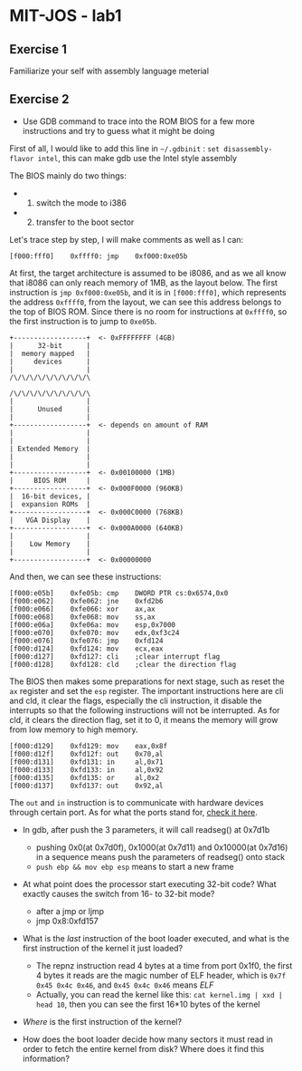 # MIT-JOS - lab1

## Exercise 1
Familiarize your self with assembly language meterial

## Exercise 2
* Use GDB command to trace into the ROM BIOS for a few more instructions and try to guess what it might be doing

First of all, I would like to add this line in `~/.gdbinit` :
`set disassembly-flavor intel`, this can make gdb use the Intel style assembly

The BIOS mainly do two things:
* 1. switch the mode to i386
* 2. transfer to the boot sector

Let's trace step by step, I will make comments as well as I can:
```
[f000:fff0]    0xffff0:	jmp    0xf000:0xe05b
```

At first, the target architecture is assumed to be i8086, and as we all know that i8086 can only reach memory of 1MB, as the layout below.
The first instruction is `jmp 0xf000:0xe05b`, and it is in `[f000:fff0]`, which represents the address `0xffff0`, from the layout, we can see this address belongs to the top of BIOS ROM. Since there is no room for instructions at `0xffff0`, so the first instruction is to jump to `0xe05b`.
```
+------------------+  <- 0xFFFFFFFF (4GB)
|      32-bit      |
|  memory mapped   |
|     devices      |
|                  |
/\/\/\/\/\/\/\/\/\/\

/\/\/\/\/\/\/\/\/\/\
|                  |
|      Unused      |
|                  |
+------------------+  <- depends on amount of RAM
|                  |
|                  |
| Extended Memory  |
|                  |
|                  |
+------------------+  <- 0x00100000 (1MB)
|     BIOS ROM     |
+------------------+  <- 0x000F0000 (960KB)
|  16-bit devices, |
|  expansion ROMs  |
+------------------+  <- 0x000C0000 (768KB)
|   VGA Display    |
+------------------+  <- 0x000A0000 (640KB)
|                  |
|    Low Memory    |
|                  |
+------------------+  <- 0x00000000

```

And then, we can see these instructions:
```
[f000:e05b]    0xfe05b:	cmp    DWORD PTR cs:0x6574,0x0
[f000:e062]    0xfe062:	jne    0xfd2b6
[f000:e066]    0xfe066:	xor    ax,ax
[f000:e068]    0xfe068:	mov    ss,ax
[f000:e06a]    0xfe06a:	mov    esp,0x7000
[f000:e070]    0xfe070:	mov    edx,0xf3c24
[f000:e076]    0xfe076:	jmp    0xfd124
[f000:d124]    0xfd124:	mov    ecx,eax
[f000:d127]    0xfd127:	cli    ;clear interrupt flag
[f000:d128]    0xfd128:	cld    ;clear the direction flag
```
The BIOS then makes some preparations for next stage, such as reset the `ax` register and set the `esp` register.
The important instructions here are cli and cld, it clear the flags, especially the cli instruction, it disable the interrupts so that the following instructions will not be interrupted. As for cld, it clears the direction flag, set it to 0, it means the memory will grow from low memory to high memory.

```
[f000:d129]    0xfd129:	mov    eax,0x8f
[f000:d12f]    0xfd12f:	out    0x70,al
[f000:d131]    0xfd131:	in     al,0x71
[f000:d133]    0xfd133:	in     al,0x92
[f000:d135]    0xfd135:	or     al,0x2
[f000:d137]    0xfd137:	out    0x92,al
```
The `out` and `in` instruction is to communicate with hardware devices through certain port. As for what the ports stand for, [check it here](http://bochs.sourceforge.net/techspec/PORTS.LST).


* In gdb, after push the 3 parameters, it will call readseg() at 0x7d1b
    * pushing 0x0(at 0x7d0f), 0x1000(at 0x7d11) and 0x10000(at 0x7d16) in a sequence means push the parameters of readseg() onto stack
    * ```push ebp && mov ebp esp``` means to start a new frame


* At what point does the processor start executing 32-bit code? What exactly causes the switch from 16- to 32-bit mode?

    * after a jmp or ljmp
    * jmp 0x8:0xfd157

* What is the *last* instruction of the boot loader executed, and what is the first instruction of the kernel it just loaded?
    * The repnz instruction read 4 bytes at a time from port 0x1f0, the first 4 bytes it reads are the magic number of ELF header, which is ```0x7f 0x45 0x4c 0x46```, and ```0x45 0x4c 0x46``` means *ELF*
    * Actually, you can read the kernel like this: ```cat kernel.img | xxd | head 10```, then you can see the first 16*10 bytes of the kernel


* *Where* is the first instruction of the kernel?



* How does the boot loader decide how many sectors it must read in order to fetch the entire kernel from disk? Where does it find this information?
